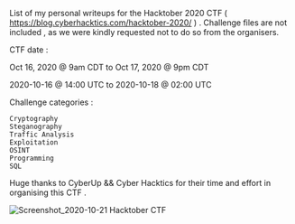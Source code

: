 List of my personal writeups for the Hacktober 2020 CTF ( https://blog.cyberhacktics.com/hacktober-2020/ ) .
Challenge files are not included , as we were kindly requested not to do so from the organisers.

CTF date : 

Oct 16, 2020 @ 9am CDT to Oct 17, 2020 @ 9pm CDT

2020-10-16 @ 14:00 UTC to 2020-10-18 @ 02:00 UTC
    
Challenge categories : 

    Cryptography
    Steganography
    Traffic Analysis
    Exploitation
    OSINT
    Programming
    SQL

Huge thanks to CyberUp && Cyber Hacktics for their time and effort in organising this CTF .

![Screenshot_2020-10-21 Hacktober CTF](https://user-images.githubusercontent.com/73142671/96647063-bec97400-1335-11eb-902a-13db2a32f44b.png)
